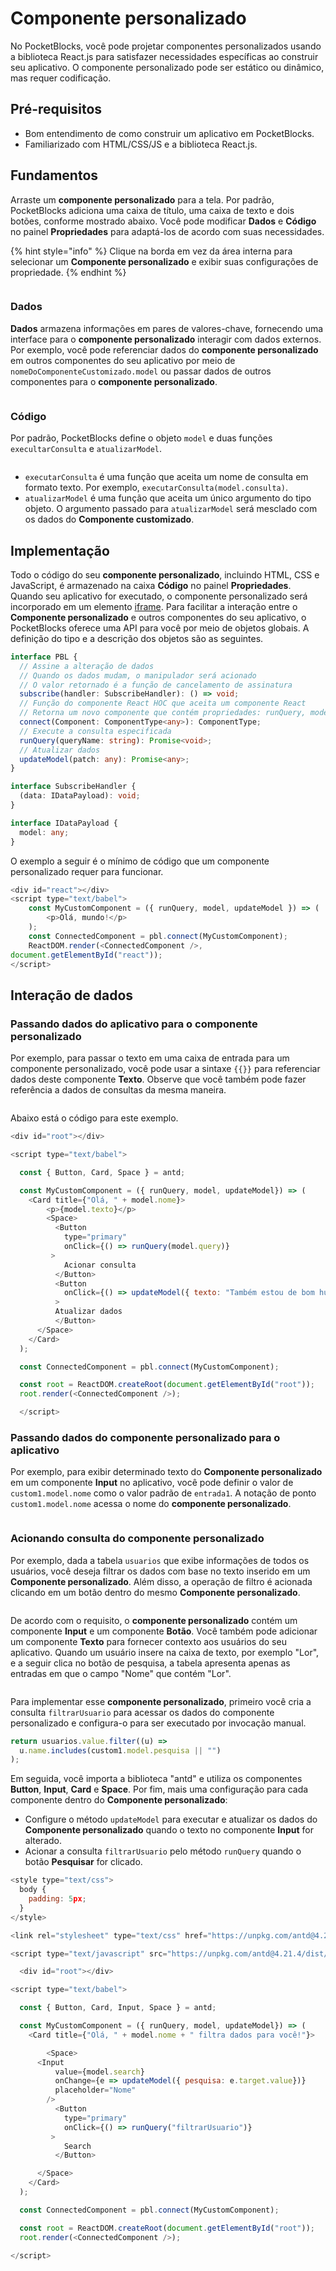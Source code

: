 # Componente personalizado

No PocketBlocks, você pode projetar componentes personalizados usando a biblioteca React.js para satisfazer necessidades específicas ao construir seu aplicativo. O componente personalizado pode ser estático ou dinâmico, mas requer codificação.

## Pré-requisitos

- Bom entendimento de como construir um aplicativo em PocketBlocks.
- Familiarizado com HTML/CSS/JS e a biblioteca React.js.

## Fundamentos

Arraste um **componente personalizado** para a tela. Por padrão, PocketBlocks adiciona uma caixa de título, uma caixa de texto e dois botões, conforme mostrado abaixo. Você pode modificar **Dados** e **Código** no painel **Propriedades** para adaptá-los de acordo com suas necessidades.

{% hint style="info" %}
Clique na borda em vez da área interna para selecionar um **Componente personalizado** e exibir suas configurações de propriedade.
{% endhint %}

<figure><img src="../../.gitbook/assets/build-apps/component-guides/custom-component/01.png" alt=""><figcaption></figcaption></figure>

### Dados

**Dados** armazena informações em pares de valores-chave, fornecendo uma interface para o **componente personalizado** interagir com dados externos. Por exemplo, você pode referenciar dados do **componente personalizado** em outros componentes do seu aplicativo por meio de `nomeDoComponenteCustomizado.model` ou passar dados de outros componentes para o **componente personalizado**.

<figure><img src="../../.gitbook/assets/build-apps/component-guides/custom-component/02.png" alt=""><figcaption></figcaption></figure>

### Código

Por padrão, PocketBlocks define o objeto `model` e duas funções `execultarConsulta` e `atualizarModel`.

<figure><img src="../../.gitbook/assets/build-apps/component-guides/custom-component/03.png" alt=""><figcaption></figcaption></figure>

- `executarConsulta` é uma função que aceita um nome de consulta em formato texto. Por exemplo, `executarConsulta(model.consulta)`.
- `atualizarModel` é uma função que aceita um único argumento do tipo objeto. O argumento passado para `atualizarModel` será mesclado com os dados do **Componente customizado**.

## Implementação

Todo o código do seu **componente personalizado**, incluindo HTML, CSS e JavaScript, é armazenado na caixa **Código** no painel **Propriedades**. Quando seu aplicativo for executado, o componente personalizado será incorporado em um elemento [iframe](https://developer.mozilla.org/en-US/docs/Web/HTML/Element/iframe). Para facilitar a interação entre o **Componente personalizado** e outros componentes do seu aplicativo, o PocketBlocks oferece uma API para você por meio de objetos globais. A definição do tipo e a descrição dos objetos são as seguintes.

```typescript
interface PBL {
  // Assine a alteração de dados
  // Quando os dados mudam, o manipulador será acionado
  // O valor retornado é a função de cancelamento de assinatura
  subscribe(handler: SubscribeHandler): () => void;
  // Função do componente React HOC que aceita um componente React
  // Retorna um novo componente que contém propriedades: runQuery, model, updateModel
  connect(Component: ComponentType<any>): ComponentType;
  // Execute a consulta especificada
  runQuery(queryName: string): Promise<void>;
  // Atualizar dados
  updateModel(patch: any): Promise<any>;
}

interface SubscribeHandler {
  (data: IDataPayload): void;
}

interface IDataPayload {
  model: any;
}
```

O exemplo a seguir é o mínimo de código que um componente personalizado requer para funcionar.

```javascript
<div id="react"></div>
<script type="text/babel">
    const MyCustomComponent = ({ runQuery, model, updateModel }) => (
        <p>Olá, mundo!</p>
    );
    const ConnectedComponent = pbl.connect(MyCustomComponent);
    ReactDOM.render(<ConnectedComponent />,
document.getElementById("react"));
</script>
```

## Interação de dados

### Passando dados do aplicativo para o componente personalizado

Por exemplo, para passar o texto em uma caixa de entrada para um componente personalizado, você pode usar a sintaxe `{{}}` para referenciar dados deste componente **Texto**. Observe que você também pode fazer referência a dados de consultas da mesma maneira.

<figure><img src="../../.gitbook/assets/build-apps/component-guides/custom-component/04.png" alt=""><figcaption></figcaption></figure>

Abaixo está o código para este exemplo.

```javascript
<div id="root"></div>

<script type="text/babel">

  const { Button, Card, Space } = antd;

  const MyCustomComponent = ({ runQuery, model, updateModel}) => (
    <Card title={"Olá, " + model.nome}>
        <p>{model.texto}</p>
        <Space>
          <Button
            type="primary"
            onClick={() => runQuery(model.query)}
         >
            Acionar consulta
          </Button>
          <Button
            onClick={() => updateModel({ texto: "Também estou de bom humor!" })}
          >
          Atualizar dados
          </Button>
      </Space>
    </Card>
  );

  const ConnectedComponent = pbl.connect(MyCustomComponent);

  const root = ReactDOM.createRoot(document.getElementById("root"));
  root.render(<ConnectedComponent />);

  </script>
```

### Passando dados do componente personalizado para o aplicativo

Por exemplo, para exibir determinado texto do **Componente personalizado** em um componente **Input** no aplicativo, você pode definir o valor de `custom1.model.nome` como o valor padrão de `entrada1`. A notação de ponto `custom1.model.nome` acessa o nome do **componente personalizado**.

<figure><img src="../../.gitbook/assets/build-apps/component-guides/custom-component/05.png" alt=""><figcaption></figcaption></figure>

### Acionando consulta do componente personalizado

Por exemplo, dada a tabela `usuarios` que exibe informações de todos os usuários, você deseja filtrar os dados com base no texto inserido em um **Componente personalizado**. Além disso, a operação de filtro é acionada clicando em um botão dentro do mesmo **Componente personalizado**.

<figure><img src="../../.gitbook/assets/build-apps/component-guides/custom-component/06.png" alt=""><figcaption></figcaption></figure>

De acordo com o requisito, o **componente personalizado** contém um componente **Input** e um componente **Botão**. Você também pode adicionar um componente **Texto** para fornecer contexto aos usuários do seu aplicativo. Quando um usuário insere na caixa de texto, por exemplo "Lor", e a seguir clica no botão de pesquisa, a tabela apresenta apenas as entradas em que o campo "Nome" que contém "Lor".

<figure><img src="../../.gitbook/assets/build-apps/component-guides/custom-component/07.png" alt=""><figcaption></figcaption></figure>

Para implementar esse **componente personalizado**, primeiro você cria a consulta `filtrarUsuario` para acessar os dados do componente personalizado e configura-o para ser executado por invocação manual.

```javascript
return usuarios.value.filter((u) =>
  u.name.includes(custom1.model.pesquisa || "")
);
```

Em seguida, você importa a biblioteca "antd" e utiliza os componentes **Button**, **Input**, **Card** e **Space**. Por fim, mais uma configuração para cada componente dentro do **Componente personalizado**:

- Configure o método `updateModel` para executar e atualizar os dados do **Componente personalizado** quando o texto no componente **Input** for alterado.
- Acionar a consulta `filtrarUsuario` pelo método `runQuery` quando o botão **Pesquisar** for clicado.

```javascript
<style type="text/css">
  body {
    padding: 5px;
  }
</style>

<link rel="stylesheet" type="text/css" href="https://unpkg.com/antd@4.21.4/dist/antd.min.css"/>

<script type="text/javascript" src="https://unpkg.com/antd@4.21.4/dist/antd.min.js" ></script>

  <div id="root"></div>

<script type="text/babel">

  const { Button, Card, Input, Space } = antd;

  const MyCustomComponent = ({ runQuery, model, updateModel}) => (
    <Card title={"Olá, " + model.nome + " filtra dados para você!"}>

        <Space>
      <Input
          value={model.search}
          onChange={e => updateModel({ pesquisa: e.target.value})}
          placeholder="Nome"
        />
          <Button
            type="primary"
            onClick={() => runQuery("filtrarUsuario")}
         >
            Search
          </Button>

      </Space>
    </Card>
  );

  const ConnectedComponent = pbl.connect(MyCustomComponent);

  const root = ReactDOM.createRoot(document.getElementById("root"));
  root.render(<ConnectedComponent />);

</script>
```
